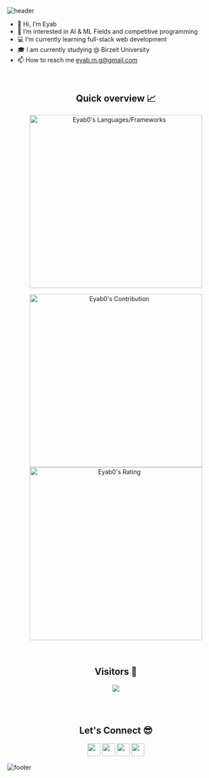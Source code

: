 <!---
![header](https://capsule-render.vercel.app/api?type=wave&color=gradient&height=280&section=header&text=Hi%20there%20👋&fontSize=90)
--->
![header](https://capsule-render.vercel.app/api?type=waving&color=gradient&height=280&section=header&text=Hi%20there%20%F0%9F%91%8B&fontSize=90)






- 👋 Hi, I’m Eyab
- 👀 I’m interested in AI & ML Fields and competitive programming
- 💻 I’m currently learning full-stack web development
- 🎓 I am currently studying @ Birzeit University
- 📫 How to reach me eyab.m.g@gmail.com

<!---
Eyab0/Eyab0 is a ✨ special ✨ repository because its `README.md` (this file) appears on your GitHub profile.
You can click the Preview link to take a look at your changes.
--->
<br />

<h2 align="center">Quick overview 📈</h2>
<p align = "center">
  <img src = "https://github-readme-stats.vercel.app/api/top-langs?username=eyab0&show_icons=true&count_private=true&locale=en&layout=compact&langs_count=10&hide_border=true&bg_color=151515&title_color=FB8C00&text_color=fff&icon_color=fff" alt = "Eyab0's Languages/Frameworks" width = 400 />
</p>
<center>
<p align = "center">
  <img src = "https://github-readme-stats.vercel.app/api?username=eyab0&count_private=true&theme=dark&hide_border=true" alt = "Eyab0's Contribution" width = 400 >
  <img src = "https://github-readme-streak-stats.herokuapp.com?user=eyab0&theme=dark&hide_border=true" alt = "Eyab0's Rating" width = 400 >
  </center>
</p>
<br />
<h2 align="center">Visitors 👀</h2>
<div align="center" >
  <img src="https://profile-counter.glitch.me/eyab0/count.svg"></img>
</div>

<br /><br />
<h2 align="center">Let's Connect 😎</h2>
<p align="center">
  <a href = "mailto:eyab.m.g@gmail.com"><img src = "https://img.shields.io/badge/Gmail-D14836?style=for-the-badge&logo=gmail&logoColor=white" height = 30></a>
  <a href = "https://www.linkedin.com/in/eyab-ghafre-119429216/"><img src = "https://img.shields.io/badge/LinkedIn-0077B5?style=for-the-badge&logo=linkedin&logoColor=white"     height = 30></a>
  <a href = "https://www.hackerrank.com/EYab0"><img src = "https://img.shields.io/badge/-Hackerrank-BA94C?style=for-the-badge&logo=HackerRank&logoColor=white&color=black" height = 30></a>
  <a href = "https://twitter.com/EyabGhafre"><img src = "https://img.shields.io/badge/Twitter-1DA1F2?style=for-the-badge&logo=twitter&logoColor=white" height = 30></a>
 
</p>


![footer](https://capsule-render.vercel.app/api?type=waving&color=gradient&height=150&section=footer)
